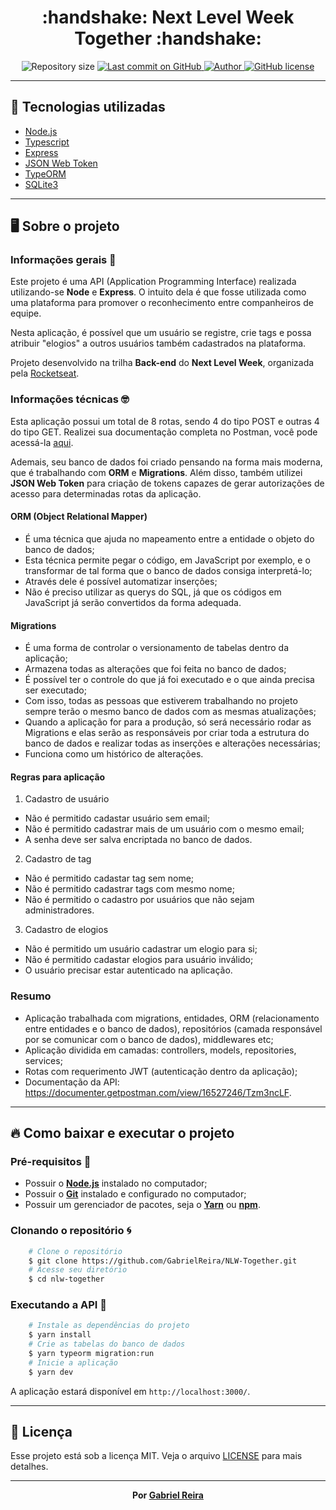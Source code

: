 <h1 align="center">
    :handshake: Next Level Week Together :handshake:
</h1>

<p align="center">
  <img alt="Repository size" src="https://img.shields.io/github/repo-size/GabrielReira/NLW-Together?color=F0DB4F&style=flat-square">
  <a href="https://github.com/GabrielReira/NLW-Together/commits/main">
    <img alt="Last commit on GitHub" src="https://img.shields.io/github/last-commit/GabrielReira/NLW-Together?color=F0DB4F&style=flat-square">
  </a>
  <a href="https://github.com/GabrielReira">
    <img alt="Author" src="https://img.shields.io/badge/made%20by-GabrielReira-F0DB4F?style=flat-square">
  </a>
  <a href="https://github.com/GabrielReira/NLW-Together/blob/master/LICENSE">
    <img alt="GitHub license" src="https://img.shields.io/github/license/GabrielReira/NLW-Together?color=F0DB4F&style=flat-square">
  </a>
</p>


---


## :rocket: Tecnologias utilizadas

- [Node.js](https://nodejs.org/en/)
- [Typescript](https://www.typescriptlang.org/)
- [Express](https://expressjs.com/pt-br/)
- [JSON Web Token](https://jwt.io/)
- [TypeORM](https://typeorm.io/)
- [SQLite3](https://www.sqlite.org/index.html)


---


## :desktop_computer: Sobre o projeto

### Informações gerais :monocle_face:
Este projeto é uma API (Application Programming Interface) realizada utilizando-se **Node** e **Express**. O intuito dela é que fosse utilizada como uma plataforma para promover o reconhecimento entre companheiros de equipe.

Nesta aplicação, é possível que um usuário se registre, crie tags e possa atribuir "elogios" a outros usuários também cadastrados na plataforma.

Projeto desenvolvido na trilha **Back-end** do **Next Level Week**, organizada pela [Rocketseat](https://rocketseat.com.br/).

### Informações técnicas :nerd_face:

Esta aplicação possui um total de 8 rotas, sendo 4 do tipo POST e outras 4 do tipo GET. Realizei sua documentação completa no Postman, você pode acessá-la [aqui](https://documenter.getpostman.com/view/16527246/Tzm3ncLF).

Ademais, seu banco de dados foi criado pensando na forma mais moderna, que é trabalhando com **ORM** e **Migrations**. Além disso, também utilizei **JSON Web Token** para criação de tokens capazes de gerar autorizações de acesso para determinadas rotas da aplicação.

#### ORM (Object Relational Mapper)
- É uma técnica que ajuda no mapeamento entre a entidade o objeto do banco de dados;
- Esta técnica permite pegar o código, em JavaScript por exemplo, e o transformar de tal forma que o banco de dados consiga interpretá-lo;
- Através dele é possível automatizar inserções;
- Não é preciso utilizar as querys do SQL, já que os códigos em JavaScript já serão convertidos da forma adequada.

#### Migrations
- É uma forma de controlar o versionamento de tabelas dentro da aplicação;
- Armazena todas as alterações que foi feita no banco de dados;
- É possível ter o controle do que já foi executado e o que ainda precisa ser executado;
- Com isso, todas as pessoas que estiverem trabalhando no projeto sempre terão o mesmo banco de dados com as mesmas atualizações;
- Quando a aplicação for para a produção, só será necessário rodar as Migrations e elas serão as responsáveis por criar toda a estrutura do banco de dados e realizar todas as inserções e alterações necessárias;
- Funciona como um histórico de alterações.

#### Regras para aplicação

1. Cadastro de usuário
- Não é permitido cadastar usuário sem email;
- Não é permitido cadastrar mais de um usuário com o mesmo email;
- A senha deve ser salva encriptada no banco de dados.

2. Cadastro de tag
- Não é permitido cadastar tag sem nome;
- Não é permitido cadastrar tags com mesmo nome;
- Não é permitido o cadastro por usuários que não sejam administradores.

3. Cadastro de elogios
- Não é permitido um usuário cadastrar um elogio para si;
- Não é permitido cadastar elogios para usuário inválido;
- O usuário precisar estar autenticado na aplicação.


### Resumo
- Aplicação trabalhada com migrations, entidades, ORM (relacionamento entre entidades e o banco de dados), repositórios (camada responsável por se comunicar com o banco de dados), middlewares etc;
- Aplicação dividida em camadas: controllers, models, repositories, services;
- Rotas com requerimento JWT (autenticação dentro da aplicação);
- Documentação da API: https://documenter.getpostman.com/view/16527246/Tzm3ncLF.


---


## :fire: Como baixar e executar o projeto

### Pré-requisitos :book:
   * Possuir o **[Node.js](https://nodejs.org/en/)** instalado no computador;
   * Possuir o **[Git](https://git-scm.com/)** instalado e configurado no computador;
   * Possuir um gerenciador de pacotes, seja o **[Yarn](https://yarnpkg.com/)** ou **[npm](https://www.npmjs.com/)**.

### Clonando o repositório :cyclone:
```sh
    # Clone o repositório
    $ git clone https://github.com/GabrielReira/NLW-Together.git
    # Acesse seu diretório
    $ cd nlw-together
```

### Executando a API :brain:
```sh
    # Instale as dependências do projeto
    $ yarn install
    # Crie as tabelas do banco de dados
    $ yarn typeorm migration:run
    # Inicie a aplicação
    $ yarn dev
```

A aplicação estará disponível em `http://localhost:3000/`.


---


## :page_with_curl: Licença
Esse projeto está sob a licença MIT. Veja o arquivo [LICENSE](https://github.com/GabrielReira/NLW-Together/blob/master/LICENSE) para mais detalhes.


---

<p align="center"><strong>Por <a href="https://www.linkedin.com/in/gabrielreira/">Gabriel Reira</a></strong></p>
